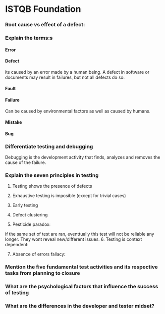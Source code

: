 # ISTQB Foundation

### Root cause vs effect of a defect:

### Explain the terms:s

#### Error
#### Defect
its caused by an error made by a human being.
A defect in software or documents may result in failures, but not all defects do so.
#### Fault

#### Failure
Can be caused by environmental factors as well as caused by humans.
#### Mistake
#### Bug


### Differentiate testing and debugging

Debugging is the development activity that finds, analyzes and removes the cause of the failure.

### Explain the seven principles in testing

1. Testing shows the presence of defects
2. Exhaustive testing is imposible (except for trivial cases)
3. Early testing
4. Defect clustering

5. Pesticide paradox:

if the same set of test are ran, eventtually this test will not be reliable any longer.
They wont reveal new/different issues.
6. Testing is context dependent:

7. Absence of errors fallacy:


### Mention the five fundamental test activities and its respective tasks from planning to closure

### What are the psychological factors that influence the success of testing
### What are the differences in the developer and tester midset?
